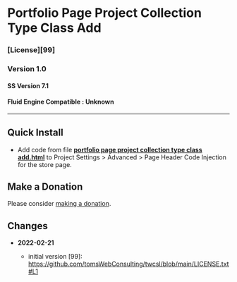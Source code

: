 # Portfolio Page Project Collection Type Class Add

### [License][99]

### Version 1.0

#### SS Version 7.1

#### Fluid Engine Compatible : Unknown

---

## Quick Install

* Add code from file
  **[portfolio page project collection type class add.html](portfolio%20page%20project%20collection%20type%20class%20add.html#L1)**
  to Project Settings > Advanced > Page Header Code Injection for the store page.

## Make a Donation

Please consider
[making a donation](https://github.com/tomsWebConsulting/twcsl#make-a-donation).

## Changes

<!-- * **2021-08-03**

  * added support for v7.0 Brine template family and Adirondack template
  * bumped version to 1.1
  -->
* **2022-02-21**

  * initial version
[99]: https://github.com/tomsWebConsulting/twcsl/blob/main/LICENSE.txt#L1
